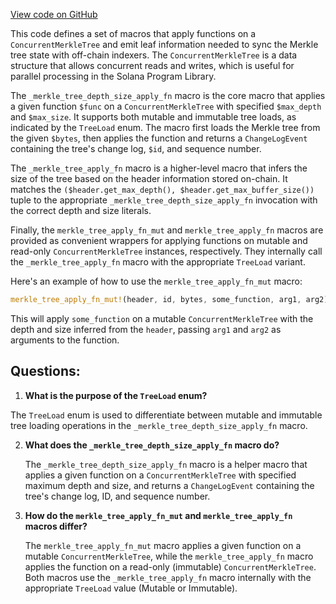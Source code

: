 [View code on GitHub](https://github.com/solana-labs/solana-program-library/account-compression/programs/account-compression/src/macros.rs)

This code defines a set of macros that apply functions on a `ConcurrentMerkleTree` and emit leaf information needed to sync the Merkle tree state with off-chain indexers. The `ConcurrentMerkleTree` is a data structure that allows concurrent reads and writes, which is useful for parallel processing in the Solana Program Library.

The `_merkle_tree_depth_size_apply_fn` macro is the core macro that applies a given function `$func` on a `ConcurrentMerkleTree` with specified `$max_depth` and `$max_size`. It supports both mutable and immutable tree loads, as indicated by the `TreeLoad` enum. The macro first loads the Merkle tree from the given `$bytes`, then applies the function and returns a `ChangeLogEvent` containing the tree's change log, `$id`, and sequence number.

The `_merkle_tree_apply_fn` macro is a higher-level macro that infers the size of the tree based on the header information stored on-chain. It matches the `($header.get_max_depth(), $header.get_max_buffer_size())` tuple to the appropriate `_merkle_tree_depth_size_apply_fn` invocation with the correct depth and size literals.

Finally, the `merkle_tree_apply_fn_mut` and `merkle_tree_apply_fn` macros are provided as convenient wrappers for applying functions on mutable and read-only `ConcurrentMerkleTree` instances, respectively. They internally call the `_merkle_tree_apply_fn` macro with the appropriate `TreeLoad` variant.

Here's an example of how to use the `merkle_tree_apply_fn_mut` macro:

```rust
merkle_tree_apply_fn_mut!(header, id, bytes, some_function, arg1, arg2);
```

This will apply `some_function` on a mutable `ConcurrentMerkleTree` with the depth and size inferred from the `header`, passing `arg1` and `arg2` as arguments to the function.
## Questions: 
 1. **What is the purpose of the `TreeLoad` enum?**

   The `TreeLoad` enum is used to differentiate between mutable and immutable tree loading operations in the `_merkle_tree_depth_size_apply_fn` macro.

2. **What does the `_merkle_tree_depth_size_apply_fn` macro do?**

   The `_merkle_tree_depth_size_apply_fn` macro is a helper macro that applies a given function on a `ConcurrentMerkleTree` with specified maximum depth and size, and returns a `ChangeLogEvent` containing the tree's change log, ID, and sequence number.

3. **How do the `merkle_tree_apply_fn_mut` and `merkle_tree_apply_fn` macros differ?**

   The `merkle_tree_apply_fn_mut` macro applies a given function on a mutable `ConcurrentMerkleTree`, while the `merkle_tree_apply_fn` macro applies the function on a read-only (immutable) `ConcurrentMerkleTree`. Both macros use the `_merkle_tree_apply_fn` macro internally with the appropriate `TreeLoad` value (Mutable or Immutable).